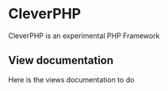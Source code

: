 # CleverPHP
CleverPHP is an experimental PHP Framework

## View documentation
Here is the views documentation to do